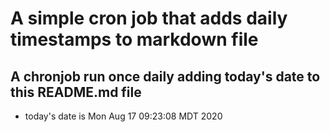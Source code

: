 A simple cron job that adds daily timestamps to markdown file
============================================================
## A chronjob run once daily adding today's date to this README.md file
* today's date is Mon Aug 17 09:23:08 MDT 2020
